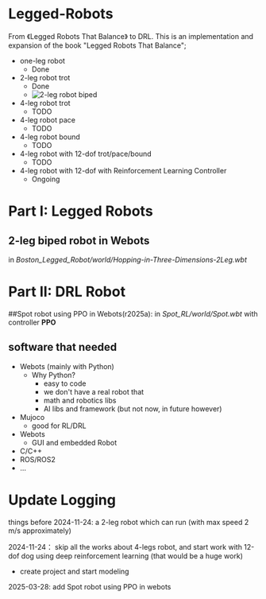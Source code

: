 # Legged-Robots

From 《Legged Robots That Balance》 to DRL. This is an implementation and expansion of the book "Legged Robots That Balance";


- one-leg robot
  - Done
- 2-leg robot trot
  - Done
  - ![2-leg robot biped](Boston_Legged_Robot/images/2-leg-biped-robot/Biping-in-Three-Dimensions-2Leg.gif)
- 4-leg robot trot
  - TODO
- 4-leg robot pace
  - TODO
- 4-leg robot bound
  - TODO
- 4-leg robot with 12-dof trot/pace/bound
  - TODO
- 4-leg robot with 12-dof with Reinforcement Learning Controller
  - Ongoing

# Part I: Legged Robots
## 2-leg biped robot in Webots
in *Boston_Legged_Robot/world/Hopping-in-Three-Dimensions-2Leg.wbt*

# Part II: DRL Robot
##Spot robot using PPO in Webots(r2025a):
in *Spot_RL/world/Spot.wbt* with controller **PPO**

## software that needed
- Webots (mainly with Python)
  - Why Python?
    - easy to code
    - we don't have a real robot that
    - math and robotics libs
    - AI libs and framework (but not now, in future however)
- Mujoco
  - good for RL/DRL
- Webots
  - GUI and embedded Robot
- C/C++
- ROS/ROS2
- ...


# Update Logging
things before 2024-11-24:
a 2-leg robot which can run (with max speed 2 m/s approximately)

2024-11-24：
skip all the works about 4-legs robot, and start work with 12-dof dog using deep reinforcement learning (that would be a huge work)
- create project and start modeling

2025-03-28:
add Spot robot using PPO in webots

